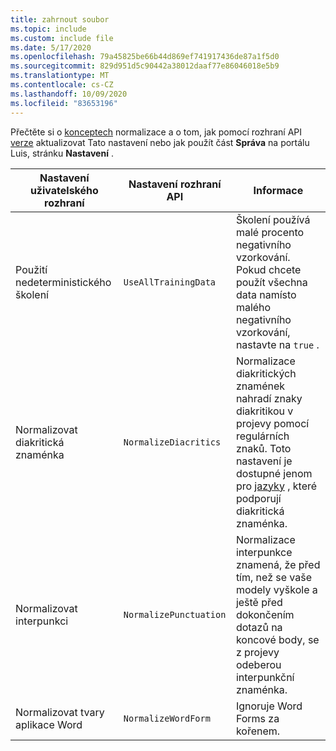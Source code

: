 ```yaml
---
title: zahrnout soubor
ms.topic: include
ms.custom: include file
ms.date: 5/17/2020
ms.openlocfilehash: 79a45825be66b44d869ef741917436de87a1f5d0
ms.sourcegitcommit: 829d951d5c90442a38012daaf77e86046018e5b9
ms.translationtype: MT
ms.contentlocale: cs-CZ
ms.lasthandoff: 10/09/2020
ms.locfileid: "83653196"
---
```

Přečtěte si o [konceptech](../luis-concept-utterance.md#utterance-normalization-for-diacritics-and-punctuation) normalizace a o tom, jak pomocí rozhraní API [verze](https://westus.dev.cognitive.microsoft.com/docs/services/5890b47c39e2bb17b84a55ff/operations/versions-update-application-version-settings) aktualizovat Tato nastavení nebo jak použít část **Správa** na portálu Luis, stránku **Nastavení** .


|Nastavení uživatelského rozhraní|Nastavení rozhraní API|Informace|
|--|--|--|
|Použití nedeterministického školení|`UseAllTrainingData`|Školení používá malé procento negativního vzorkování. Pokud chcete použít všechna data namísto malého negativního vzorkování, nastavte na `true` . |
|Normalizovat diakritická znaménka|`NormalizeDiacritics`|Normalizace diakritických znamének nahradí znaky diakritikou v projevy pomocí regulárních znaků. Toto nastavení je dostupné jenom pro [jazyky](../luis-reference-application-settings.md#diacritics-normalization) , které podporují diakritická znaménka.|
|Normalizovat interpunkci|`NormalizePunctuation`|Normalizace interpunkce znamená, že před tím, než se vaše modely vyškole a ještě před dokončením dotazů na koncové body, se z projevy odeberou interpunkční znaménka.|
|Normalizovat tvary aplikace Word|`NormalizeWordForm`|Ignoruje Word Forms za kořenem.|
